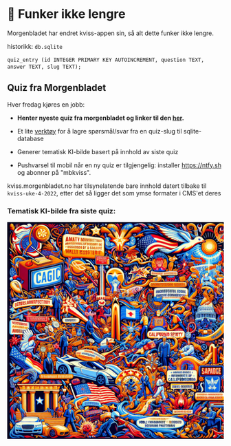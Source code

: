 # 🚧 Funker ikke lengre

Morgenbladet har endret kviss-appen sin, så alt dette funker ikke lengre.

historikk: `db.sqlite`

```
quiz_entry (id INTEGER PRIMARY KEY AUTOINCREMENT, question TEXT, answer TEXT, slug TEXT);
```

## Quiz fra Morgenbladet

Hver fredag kjøres en jobb:

- **Henter nyeste quiz fra morgenbladet og linker til den [her](https://jorgenbs.github.io/morgenbladet-kviss/).**

- Et lite [verktøy](./kviss-db) for å lagre spørsmål/svar fra en quiz-slug til sqlite-database

- Generer tematisk KI-bilde basert på innhold av siste quiz

- Pushvarsel til mobil når en ny quiz er tilgjengelig: installer https://ntfy.sh og abonner på "mbkviss".

kviss.morgenbladet.no har tilsynelatende bare innhold datert tilbake til `kviss-uke-4-2022`, etter det så ligger det som ymse formater i CMS'et deres

### Tematisk KI-bilde fra siste quiz:

![siste quiz](docs/generated.png)
